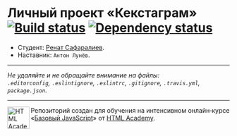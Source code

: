 # Личный проект «Кекстаграм» [![Build status][travis-image]][travis-url] [![Dependency status][dependency-image]][dependency-url]

* Студент: [Ренат Сафаралиев](https://up.htmlacademy.ru/javascript/5/user/212199).
* Наставник: `Антон Лунёв`.

---

_Не удаляйте и не обращайте внимание на файлы:_<br>
_`.editorconfig`, `.eslintignore`, `.eslintrc`, `.gitignore`, `.travis.yml`, `package.json`._

---

<a href="https://htmlacademy.ru/intensive/javascript"><img align="left" width="50" height="50" title="HTML Academy" src="https://up.htmlacademy.ru/static/img/intensive/javascript/logo-for-github.svg"></a>

Репозиторий создан для обучения на интенсивном онлайн‑курсе «[Базовый JavaScript](https://htmlacademy.ru/intensive/javascript)» от [HTML Academy](https://htmlacademy.ru).

[travis-image]: https://travis-ci.org/htmlacademy-javascript/212199-kekstagram.svg?branch=master
[travis-url]: https://travis-ci.org/htmlacademy-javascript/212199-kekstagram
[dependency-image]: https://david-dm.org/htmlacademy-javascript/212199-kekstagram.svg?style=flat-square
[dependency-url]: https://david-dm.org/htmlacademy-javascript/212199-kekstagram
